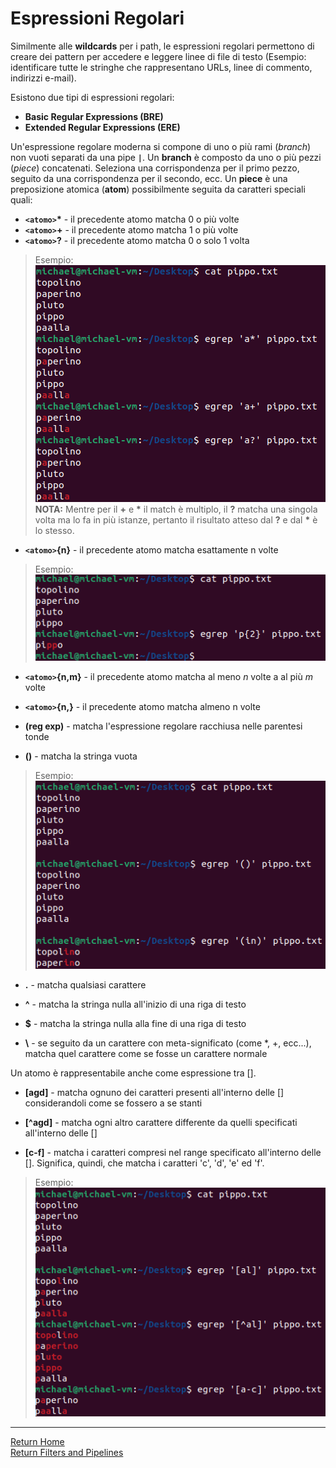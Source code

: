 # Espressioni Regolari

Similmente alle **wildcards** per i path, le espressioni regolari permettono di creare dei pattern per accedere e leggere linee di file di testo (Esempio: identificare tutte le stringhe che rappresentano URLs, linee di commento, indirizzi e-mail).

Esistono due tipi di espressioni regolari:

* **Basic Regular Expressions (BRE)**
* **Extended Regular Expressions (ERE)**

Un'espressione regolare moderna si compone di uno o più rami (*branch*) non vuoti separati da una pipe **`|`**. Un **branch** è composto da uno o più pezzi (*piece*) concatenati. Seleziona una corrispondenza per il primo pezzo, seguito da una corrispondenza per il secondo, ecc.
Un **piece** è una preposizione atomica (**atom**) possibilmente seguita da caratteri speciali quali:

* **`<atomo>`\*** - il precedente atomo matcha 0 o più volte
* **`<atomo>`+** - il precedente atomo matcha 1 o più volte
* **`<atomo>`?** - il precedente atomo matcha 0 o solo 1 volta

> Esempio:
> <br>
> ![](img/egrepRE.png)
><br>
> **NOTA:** Mentre per il **+** e **\*** il match è multiplo, il **?** matcha una singola volta ma lo fa in più istanze, pertanto il risultato atteso dal **?** e dal **\*** è lo stesso.

* **`<atomo>`{n}** - il precedente atomo matcha esattamente n volte
> Esempio:
> <br>
> ![](img/egrep2.png)

* **`<atomo>`{n,m}** - il precedente atomo matcha al meno *n* volte a al più *m* volte

* **`<atomo>`{n,}** - il precedente atomo matcha almeno n volte

* **(reg exp)** - matcha l'espressione regolare racchiusa nelle parentesi tonde

* **()** - matcha la stringa vuota

> Esempio:
> <br>
> ![](img/egrep().png)

* **.** - matcha qualsiasi carattere

* **^** - matcha la stringa nulla all'inizio di una riga di testo

* **$** - matcha la stringa nulla alla fine di una riga di testo

* **\\** - se seguito da un carattere con meta-significato (come *, +, ecc...), matcha quel carattere come se fosse un carattere normale

Un atomo è rappresentabile anche come espressione tra []. 

* **[agd]** - matcha ognuno dei caratteri presenti all'interno delle [] considerandoli come se fossero a se stanti

* **[^agd]** - matcha ogni altro carattere differente da quelli specificati all'interno delle []

* **[c-f]** - matcha i caratteri compresi nel range specificato all'interno delle []. Significa, quindi, che matcha i caratteri 'c', 'd', 'e' ed 'f'.

> Esempio:
> <br>
> ![](img/egrep4.png)

--------------------
[Return Home](/README.md)
<br>
[Return Filters and Pipelines](/Filters_Redirections_Pipelines.md)